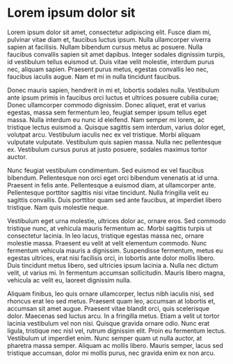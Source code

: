 # Lorem ipsum dolor sit

Lorem ipsum dolor sit amet, consectetur adipiscing elit. Fusce diam mi, pulvinar vitae diam et, faucibus luctus ipsum. Nulla ullamcorper viverra sapien at facilisis. Nullam bibendum cursus metus ac posuere. Nulla faucibus convallis sapien sit amet dapibus. Integer sodales dignissim turpis, id vestibulum tellus euismod ut. Duis vitae velit molestie, interdum purus nec, aliquam sapien. Praesent purus metus, egestas convallis leo nec, faucibus iaculis augue. Nam et mi in nulla tincidunt faucibus.

Donec mauris sapien, hendrerit in mi et, lobortis sodales nulla. Vestibulum ante ipsum primis in faucibus orci luctus et ultrices posuere cubilia curae; Donec ullamcorper commodo dignissim. Donec aliquet, erat et varius egestas, massa sem fermentum leo, feugiat semper ipsum tellus eget massa. Nulla interdum eu nunc id eleifend. Nam semper mi lorem, ac tristique lectus euismod a. Quisque sagittis sem interdum, varius dolor eget, volutpat arcu. Vestibulum iaculis nec ex vel tristique. Morbi aliquam vulputate vulputate. Vestibulum quis sapien massa. Nulla nec pellentesque ex. Vestibulum cursus purus at justo posuere, sodales maximus tortor auctor.

Nunc feugiat vestibulum condimentum. Sed euismod ex vel faucibus bibendum. Pellentesque non orci eget orci bibendum venenatis at id urna. Praesent in felis ante. Pellentesque a euismod diam, at ullamcorper ante. Pellentesque porttitor sagittis nisi vitae tincidunt. Nulla fringilla velit eu sagittis convallis. Duis porttitor quam sed ante faucibus, at imperdiet libero tristique. Nam quis molestie neque.

Vestibulum eget urna molestie, ultrices dolor ac, ornare eros. Sed commodo tristique nunc, at vehicula mauris fermentum ac. Morbi sagittis turpis ut consectetur lacinia. In leo lacus, tristique egestas massa nec, ornare molestie massa. Praesent eu velit at velit elementum commodo. Nunc fermentum vehicula mauris a dignissim. Suspendisse fermentum, metus eu egestas ultrices, erat nisi facilisis orci, in lobortis ante dolor mollis libero. Duis tincidunt metus libero, sed ultricies ipsum lacinia a. Nulla nec dictum velit, ut varius mi. In fermentum accumsan sollicitudin. Mauris libero magna, vehicula ac velit eu, laoreet dignissim nulla.

Aliquam finibus, leo quis ornare ullamcorper, lectus nibh iaculis nisi, sed rhoncus erat leo sed metus. Praesent quam leo, accumsan at lobortis et, accumsan sit amet augue. Praesent vitae blandit orci, quis scelerisque dolor. Maecenas sed luctus arcu. In a fringilla metus. Etiam a velit ut tortor lacinia vestibulum vel non nisi. Quisque gravida ornare odio. Nunc erat ligula, tristique nec nisl vel, rutrum dignissim elit. Proin eu fermentum lectus. Vestibulum ut imperdiet enim. Nunc semper quam ut nulla auctor, at pharetra massa semper. Aliquam ac mollis libero. Mauris semper, lacus sed tristique accumsan, dolor mi mollis purus, nec gravida enim ex non arcu.

